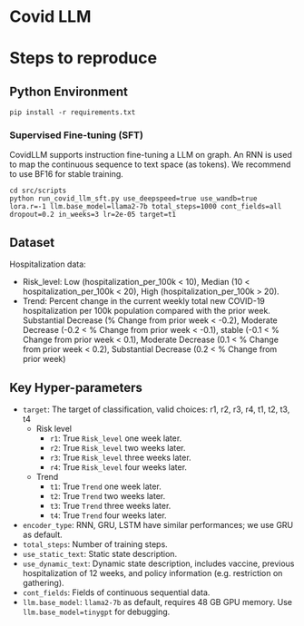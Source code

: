 # Covid LLM

# Steps to reproduce

## Python Environment

```shell
pip install -r requirements.txt
```
### Supervised  Fine-tuning (SFT)
CovidLLM supports instruction fine-tuning a LLM on graph. An RNN is used to map the continuous sequence to text space (as tokens). We recommend to use BF16 for stable training.
```shell
cd src/scripts
python run_covid_llm_sft.py use_deepspeed=true use_wandb=true lora.r=-1 llm.base_model=llama2-7b total_steps=1000 cont_fields=all dropout=0.2 in_weeks=3 lr=2e-05 target=t1
```
## Dataset 
Hospitalization data:
- Risk_level: Low (hospitalization_per_100k < 10), Median (10 < hospitalization_per_100k < 20), High (hospitalization_per_100k > 20).
- Trend: Percent change in the current weekly total new COVID-19 hospitalization per 100k population compared with the prior week. Substantial Decrease (% Change from prior week < -0.2), Moderate Decrease (-0.2 < % Change from prior week < -0.1), stable (-0.1 < % Change from prior week < 0.1), Moderate Decrease (0.1 < % Change from prior week < 0.2), Substantial Decrease (0.2 < % Change from prior week)
## Key Hyper-parameters

- `target`: The target of classification, valid choices: r1, r2, r3, r4, t1, t2, t3, t4
  - Risk level
    - `r1`: True `Risk_level` one week later.
    - `r2`: True `Risk_level` two weeks later.
    - `r3`: True `Risk_level` three weeks later.
    - `r4`: True `Risk_level` four weeks later.
  - Trend
    - `t1`: True `Trend` one week later.
    - `t2`: True `Trend` two weeks later.
    - `t3`: True `Trend` three weeks later.
    - `t4`: True `Trend` four weeks later.
- `encoder_type`: RNN, GRU, LSTM have similar performances; we use GRU as default.
- `total_steps`: Number of training steps.
- `use_static_text`: Static state description. 
- `use_dynamic_text`: Dynamic state description, includes vaccine, previous hospitalization of 12 weeks, and policy information (e.g. restriction on gathering).
- `cont_fields`: Fields of continuous sequential data.
- `llm.base_model`: `llama2-7b` as default, requires 48 GB GPU memory. Use `llm.base_model=tinygpt` for debugging.

